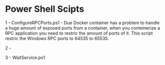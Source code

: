 # Power Shell Scipts

1 - ConfigureRPCPorts.ps1 - Due Docker container has a problem to handle a huge amount of exposed ports from a container, when you conteinerize a RPC application you need to restric the amount of ports of it. This script restric the Windows RPC ports to 64535 to 65535.

2 - 

3 - WaitService.ps1

